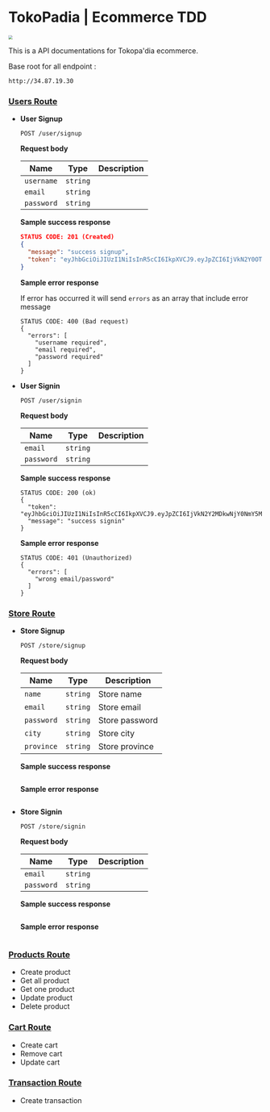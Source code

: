 

# TokoPadia | Ecommerce TDD 

<img src="https://cdn1.imggmi.com/uploads/2019/9/16/9d9aab1445a8dc71d743ad8b012ece6a-full.png" style="zoom:50%;" />



This is a API documentations for Tokopa'dia ecommerce.

Base root for all endpoint :

```
http://34.87.19.30
```



### <u>Users Route</u>

- **User Signup**

  ```
  POST /user/signup
  ```

  **Request body**

  | Name       | Type     | Description |
  | ---------- | -------- | ----------- |
  | `username` | `string` |             |
  | `email`    | `string` |             |
  | `password` | `string` |             |

  **Sample success response**

  ```json
  STATUS CODE: 201 (Created)
  {
    "message": "success signup",
    "token": "eyJhbGciOiJIUzI1NiIsInR5cCI6IkpXVCJ9.eyJpZCI6IjVkN2Y0OTlkODk3ZGYzMGJjZTNmNTIyMyIsInVzZXJuYW1lIjoidGVzdCIsImVtYWlsIjoidGVzdEBnbWFpbC5jb20iLCJpYXQiOjE1Njg2MjMwMDV9.bRZxvC1OWpmfP8kLuLLsgdHx8tm9wFWDc1dfXz2x0gg"
  }
  ```

  **Sample error response**

  If error has occurred it will send `errors` as an array that include error message

  ```
  STATUS CODE: 400 (Bad request)
  {
    "errors": [
      "username required",
      "email required",
      "password required"
    ]
  }
  ```

  

- **User Signin**

  ```
  POST /user/signin
  ```

  **Request body**

  | Name       | Type     | Description |
  | ---------- | -------- | ----------- |
  | `email`    | `string` |             |
  | `password` | `string` |             |

  **Sample success response**

  ```
  STATUS CODE: 200 (ok)
  {
    "token": "eyJhbGciOiJIUzI1NiIsInR5cCI6IkpXVCJ9.eyJpZCI6IjVkN2Y2MDkwNjY0NmY5MGM4OGI1YzA5MSIsInVzZXJuYW1lIjoidGVzdCIsImVtYWlsIjoidGVzdEBnbWFpbC5jb20iLCJpYXQiOjE1Njg2Mjg5MTl9.KdV6QwmcLkg8PCk6JewOdNY2brlEIggJRZ_jKGWwl5E",
    "message": "success signin"
  }
  ```

  **Sample error response**

  ```
  STATUS CODE: 401 (Unauthorized)
  {
    "errors": [
      "wrong email/password"
    ]
  }
  ```

### <u>Store Route</u>

- **Store Signup**

  ```
  POST /store/signup
  ```

  **Request body**

  | Name       | Type     | Description    |
  | ---------- | -------- | -------------- |
  | `name`     | `string` | Store name     |
  | `email`    | `string` | Store email    |
  | `password` | `string` | Store password |
  | `city`     | `string` | Store city     |
  | `province` | `string` | Store province |

  **Sample success response**

  ```
  
  ```

  **Sample error response**

  ```
  
  ```

  

- **Store Signin**

  ```
  POST /store/signin
  ```

  **Request body**

  | Name       | Type     | Description |
  | ---------- | -------- | ----------- |
  | `email`    | `string` |             |
  | `password` | `string` |             |

  **Sample success response**

  ```
  
  ```

  **Sample error response**

  ```
  
  ```

  



### <u>Products Route</u>

- Create product
- Get all product
- Get one product
- Update product
- Delete product

### <u>Cart Route</u>

- Create cart
- Remove cart
- Update cart

### <u>Transaction Route</u>

- Create transaction